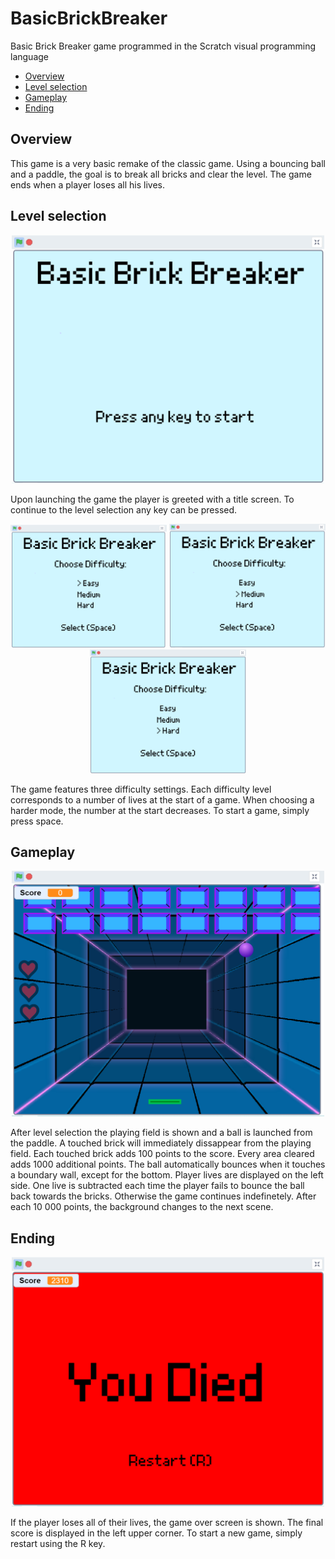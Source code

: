 # BasicBrickBreaker
Basic Brick Breaker game programmed in the Scratch visual programming language
- [Overview](#overview)
- [Level selection](#level-selection)
- [Gameplay](#gameplay)
- [Ending](#ending) 

## Overview
This game is a very basic remake of the classic game.
Using a bouncing ball and a paddle, the goal is to break all bricks and clear the level.
The game ends when a player loses all his lives.

## Level selection
<p align="middle">
<img src="img/title_screen.png" width="500" title="Title screen" alt="Title screen" />
</p>

Upon launching the game the player is greeted with a title screen.
To continue to the level selection any key can be pressed.

<p align="middle">
	<img src="img/easy_mode.png" width="250" title="Easy mode selected" alt="Easy mode selected"/>
	<img src="img/medium_mode.png" width="250" title="Medium mode selected" alt="Medium mode selected"/>
	<img src="img/hard_mode.png" width="250" title="Hard mode selected" alt="Hard mode selected"/>
</p>
The game features three difficulty settings. Each difficulty level corresponds to a number of lives at the start of a game. When choosing a harder mode, the number at the start decreases.
To start a game, simply press space.

## Gameplay
<p align="middle">
<img src="img/game.png" width="500" title="Gameplay" alt="Gameplay" />
</p>
After level selection the playing field is shown and a ball is launched from the paddle.
A touched brick will immediately dissappear from the playing field.
Each touched brick adds 100 points to the score. Every area cleared adds 1000 additional points.
The ball automatically bounces when it touches a boundary wall, except for the bottom.
Player lives are displayed on the left side.
One live is subtracted each time the player fails to bounce the ball back towards the bricks.
Otherwise the game continues indefinetely.
After each 10 000 points, the background changes to the next scene.

## Ending
<p align="middle">
<img src="img/end_game.png" width="500" title="Endscreen" alt="Endscreen" />
</p>
If the player loses all of their lives, the game over screen is shown.
The final score is displayed in the left upper corner.
To start a new game, simply restart using the R key.

